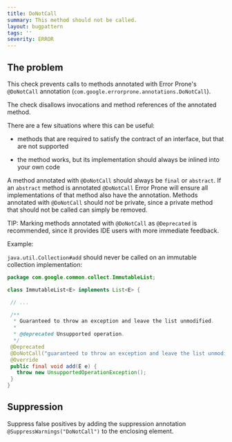 ```yaml
---
title: DoNotCall
summary: This method should not be called.
layout: bugpattern
tags: ''
severity: ERROR
---
```


<!--
*** AUTO-GENERATED, DO NOT MODIFY ***
To make changes, edit the @BugPattern annotation or the explanation in docs/bugpattern.
-->

## The problem
This check prevents calls to methods annotated with Error Prone's `@DoNotCall`
annotation (`com.google.errorprone.annotations.DoNotCall`).

The check disallows invocations and method references of the annotated method.

There are a few situations where this can be useful:

*   methods that are required to satisfy the contract of an interface, but that
    are not supported

*   the method works, but its implementation should always be inlined into your
    own code

A method annotated with `@DoNotCall` should always be `final` or `abstract`. If
an `abstract` method is annotated `@DoNotCall` Error Prone will ensure all
implementations of that method also have the annotation. Methods annotated with
`@DoNotCall` should *not* be private, since a private method that should not be
called can simply be removed.

TIP: Marking methods annotated with `@DoNotCall` as `@Deprecated` is
recommended, since it provides IDE users with more immediate feedback.

Example:

`java.util.Collection#add` should never be called on an immutable collection
implementation:

```java
package com.google.common.collect.ImmutableList;

class ImmutableList<E> implements List<E> {

 // ...

 /**
  * Guaranteed to throw an exception and leave the list unmodified.
  *
  * @deprecated Unsupported operation.
  */
 @Deprecated
 @DoNotCall("guaranteed to throw an exception and leave the list unmodified")
 @Override
 public final void add(E e) {
   throw new UnsupportedOperationException();
 }
}
```

## Suppression
Suppress false positives by adding the suppression annotation `@SuppressWarnings("DoNotCall")` to the enclosing element.
